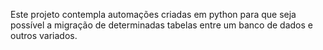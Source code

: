 Este projeto contempla automações criadas em python para que seja possível a migração de determinadas tabelas entre um banco de dados e outros variados.

